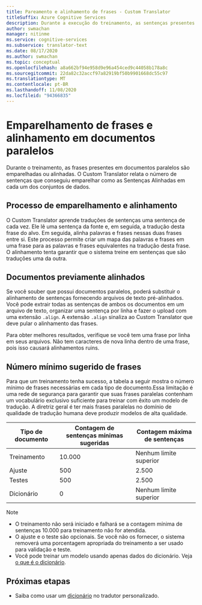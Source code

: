 ```yaml
---
title: Pareamento e alinhamento de frases - Custom Translator
titleSuffix: Azure Cognitive Services
description: Durante a execução do treinamento, as sentenças presentes em documentos paralelos são emparelhadas ou alinhadas. Tradutor personalizado aprende traduções uma frase de cada vez, lendo uma frase, a tradução desta frase. Em seguida, alinha palavras e frases nessas duas frases entre si.
author: swmachan
manager: nitinme
ms.service: cognitive-services
ms.subservice: translator-text
ms.date: 08/17/2020
ms.author: swmachan
ms.topic: conceptual
ms.openlocfilehash: a8a662bf94e958d9e96a454ced9c44058b178a8c
ms.sourcegitcommit: 22da82c32accf97a82919bf50b9901668dc55c97
ms.translationtype: MT
ms.contentlocale: pt-BR
ms.lasthandoff: 11/08/2020
ms.locfileid: "94366835"
---
```

# <a name="sentence-pairing-and-alignment-in-parallel-documents"></a>Emparelhamento de frases e alinhamento em documentos paralelos

Durante o treinamento, as frases presentes em documentos paralelos são emparelhadas ou alinhadas. O Custom Translator relata o número de sentenças que conseguiu emparelhar como as Sentenças Alinhadas em cada um dos conjuntos de dados.

## <a name="pairing-and-alignment-process"></a>Processo de emparelhamento e alinhamento

O Custom Translator aprende traduções de sentenças uma sentença de cada vez. Ele lê uma sentença da fonte e, em seguida, a tradução desta frase do alvo. Em seguida, alinha palavras e frases nessas duas frases entre si. Este processo permite criar um mapa das palavras e frases em uma frase para as palavras e frases equivalentes na tradução desta frase. O alinhamento tenta garantir que o sistema treine em sentenças que são traduções uma da outra.

## <a name="pre-aligned-documents"></a>Documentos previamente alinhados

Se você souber que possui documentos paralelos, poderá substituir o alinhamento de sentenças fornecendo arquivos de texto pré-alinhados. Você pode extrair todas as sentenças de ambos os documentos em um arquivo de texto, organizar uma sentença por linha e fazer o upload com uma extensão `.align`. A extensão `.align` sinaliza ao Custom Translator que deve pular o alinhamento das frases.

Para obter melhores resultados, verifique se você tem uma frase por linha em seus arquivos. Não tem caracteres de nova linha dentro de uma frase, pois isso causará alinhamentos ruins.

## <a name="suggested-minimum-number-of-sentences"></a>Número mínimo sugerido de frases

Para que um treinamento tenha sucesso, a tabela a seguir mostra o número mínimo de frases necessárias em cada tipo de documento.Essa limitação é uma rede de segurança para garantir que suas frases paralelas contenham um vocabulário exclusivo suficiente para treinar com êxito um modelo de tradução. A diretriz geral é ter mais frases paralelas no domínio de qualidade de tradução humana deve produzir modelos de alta qualidade.

| Tipo de documento   | Contagem de sentenças mínimas sugeridas | Contagem máxima de sentenças |
|------------|--------------------------------------------|--------------------------------|
| Treinamento   | 10.000                                     | Nenhum limite superior                 |
| Ajuste     | 500                                      | 2\.500       |
| Testes    | 500                                      | 2\.500  |
| Dicionário | 0                                          | Nenhum limite superior                 |

> [!NOTE]
> - O treinamento não será iniciado e falhará se a contagem mínima de sentenças 10.000 para treinamento não for atendida. 
> - O ajuste e o teste são opcionais. Se você não os fornecer, o sistema removerá uma porcentagem apropriada do treinamento a ser usado para validação e teste. 
> - Você pode treinar um modelo usando apenas dados do dicionário. Veja [o que é o dicionário](./what-is-dictionary.md).

## <a name="next-steps"></a>Próximas etapas

- Saiba como usar um [dicionário](what-is-dictionary.md) no tradutor personalizado.